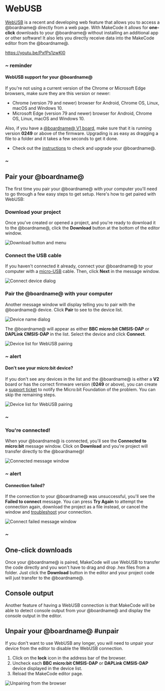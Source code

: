 # WebUSB

[WebUSB](https://wicg.github.io/webusb/) is a recent and developing web feature that allows you to access a @boardname@ directly from a web page. With MakeCode it allows for **one-click** downloads to your @boardname@ without installing an additional app or other software! It also lets you directly receive data into the MakeCode editor from the @boardname@.

https://youtu.be/PxfPs1zwKl0

### ~ reminder

#### WebUSB support for your @boardname@

If you're not using a current version of the Chrome or Microsoft Edge browsers, make sure they are this version or newer:

* Chrome (version 79 and newer) browser for Android, Chrome OS, Linux, macOS and Windows 10.
* Microsoft Edge (version 79  and newer) browser for Android, Chrome OS, Linux, macOS and Windows 10.

Also, if you have a [@boardname@ V1 board](https://support.microbit.org/support/solutions/articles/19000119162-how-to-identify-the-version-number-of-your-micro-bit), make sure that it is running version **0249** or above of the firmware. Upgrading is as easy as dragging a file to a folder and it takes a few seconds to get it done.

* Check out the [instructions](/device/usb/webusb/troubleshoot) to check and upgrade your @boardname@.

### ~

## Pair your @boardname@

The first time you pair your @boardname@ with your computer you'll need to go through a few easy steps to get setup. Here's how to get paired with WebUSB:

### Download your project

Once you've created or opened a project, and you're ready to download it to the @boardname@, click the **Download** button at the bottom of the editor window.

![Download button and menu](/static/mb/device/usb/download-button-menu.png)

### Connect the USB cable

If you haven't connected it already, connect your @boardname@ to your computer with a [micro-USB](https://support.microbit.org/support/solutions/articles/19000037633-what-type-of-usb-lead-do-i-need-for-the-micro-bit-) cable. Then, click **Next** in the message window.

![Connect device dialog](/static/mb/device/usb/connect-usb.png)

### Pair the @boardname@ with your computer

Another message window will display telling you to pair with the @boardname@ device. Click **Pair** to see to the device list.

![Device name dialog](/static/mb/device/usb/pair-device.png)

The @boardname@ will appear as either **BBC micro:bit CMSIS-DAP** or **DAPLink CMSIS-DAP** in the list. Select the device and click **Connect**.

![Device list for WebUSB pairing](/static/mb/device/usb/select-device-pair.png)

### ~ alert

#### Don't see your micro:bit device?

If you don't see any devices in the list and the @boardname@ is either a **V2** board or has the correct firmware version (**0249** or above), you can create a [support ticket](https://support.microbit.org/support/tickets/new) to notify the Micro:bit Foundation of the problem. You can skip the remaining steps.

![Device list for WebUSB pairing](/static/mb/device/usb/no-pair-device.png)

### ~

### You're connected!

When your @boardname@ is connected, you'll see the **Connected to micro:bit** message window. Click on **Download** and you're project will transfer directly to the @boardname@!

![Connected message window](/static/mb/device/usb/usb-connected.png)

### ~ alert

#### Connection failed?

If the connection to your @boardname@ was unsuccessful, you'll see the **Failed to connect** message. You can press **Try Again** to attempt the connection again, download the project as a file instead, or cancel the window and [troubleshoot](/device/usb/webusb/troubleshoot) your connection.

![Connect failed message window](/static/mb/device/usb/usb-connect-fail.png)

### ~

## One-click downloads

Once your @boardname@ is paired, MakeCode will use WebUSB to transfer the code directly and you won't have to drag and drop .hex files from a folder. Just click the **Download** button in the editor and your project code will just transfer to the @boardname@.

## Console output

Another feature of having a WebUSB connection is that MakeCode will be able to detect console output from your @boardname@ and display the console output in the editor.

## Unpair your @boardname@ #unpair

If you don't want to use WebUSB any longer, you will need to unpair your device from the editor to disable the WebUSB connection.

1. Click on the **lock** icon in the address bar of the browser.
2. Uncheck each **BBC micro:bit CMSIS-DAP** or **DAPLink CMSIS-DAP** device displayed in the device list.
3. Reload the MakeCode editor page.

![Unpairing from the browser](/static/download/browser-unpair-image.gif)

